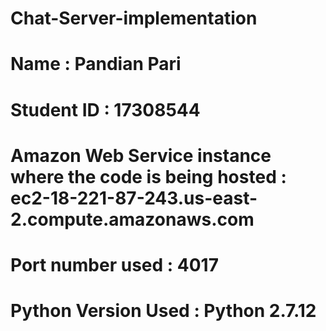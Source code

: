 # Chat-Server-implementation
# Name : Pandian Pari
# Student ID : 17308544
# Amazon Web Service instance where the code is being hosted  : ec2-18-221-87-243.us-east-2.compute.amazonaws.com
# Port number used : 4017
# Python Version Used : Python 2.7.12
